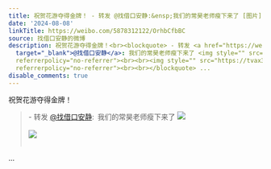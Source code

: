 ```yaml
---
title: 祝贺花游夺得金牌！ - 转发 @找借口安静:&ensp;我们的常昊老师瘦下来了 [图片][图片]
date: '2024-08-08'
linkTitle: https://weibo.com/5878312122/OrhbCfbBC
source: 找借口安静的微博
description: 祝贺花游夺得金牌！<br><blockquote> - 转发 <a href="https://weibo.com/5878312122"
  target="_blank">@找借口安静</a>: 我们的常昊老师瘦下来了 <img style="" src="https://tvax1.sinaimg.cn/large/006pONvQgy1hsfk3e4jmrj31uo0u0jx4.jpg"
  referrerpolicy="no-referrer"><br><br><img style="" src="https://tvax3.sinaimg.cn/large/006pONvQgy1hsfk5mxkoej30m80etdh9.jpg"
  referrerpolicy="no-referrer"><br><br></blockquote> ...
disable_comments: true
---
```

祝贺花游夺得金牌！<br><blockquote> - 转发 <a href="https://weibo.com/5878312122" target="_blank">@找借口安静</a>: 我们的常昊老师瘦下来了 <img style="" src="https://tvax1.sinaimg.cn/large/006pONvQgy1hsfk3e4jmrj31uo0u0jx4.jpg" referrerpolicy="no-referrer"><br><br><img style="" src="https://tvax3.sinaimg.cn/large/006pONvQgy1hsfk5mxkoej30m80etdh9.jpg" referrerpolicy="no-referrer"><br><br></blockquote> ...